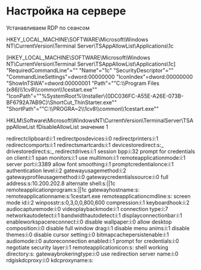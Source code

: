 # Настройка на сервере

Устанавливаем RDP по сеансом

<!-- Идем в реестр и создаем раздел 1С -->

HKEY_LOCAL_MACHINE\SOFTWARE\Microsoft\Windows NT\CurrentVersion\Terminal Server\TSAppAllowList\Applications\1c

<!-- Вносим записи -->

[HKEY_LOCAL_MACHINE\SOFTWARE\Microsoft\Windows NT\CurrentVersion\Terminal Server\TSAppAllowList\Applications\1c]
"RequiredCommandLine"=""
"Name"="1c"
"SecurityDescriptor"=""
"CommandLineSettings"=dword:00000000
"IconIndex"=dword:00000000
"ShowInTSWA"=dword:00000001
"Path"="\"C:\\\\Program Files (x86)\\\\1cv8\\\\common\\\\1cestart.exe\""
"IconPath"="\"%SystemRoot%\\Installer\\{0DC036FC-A55E-A26E-073B-BF6792A7AB9C}\\ShortCut_ThinStarter.exe\""
"ShortPath"="\"C:\\\\PROGRA~2\\\\1cv8\\\\common\\\\1cestart.exe\""

<!-- Изменяем параметр -->

HKLM\Software\Microsoft\WindowsNT\CurrentVersion\TerminalServer\TSAppAllowList
fDisableAllowList значение 1

<!-- Идем на ПК с которого подключаемся и создаем RDP соединение. Настройки из блокнота редактируем. -->

redirectclipboard:i:1
redirectposdevices:i:0
redirectprinters:i:1
redirectcomports:i:1
redirectsmartcards:i:1
devicestoredirect:s:_
drivestoredirect:s:_
redirectdrives:i:1
session bpp:i:32
prompt for credentials on client:i:1
span monitors:i:1
use multimon:i:1
remoteapplicationmode:i:1
server port:i:3389
allow font smoothing:i:1
promptcredentialonce:i:1
authentication level:i:2
gatewayusagemethod:i:2
gatewayprofileusagemethod:i:0
gatewaycredentialssource:i:0
full address:s:10.200.202.8
alternate shell:s:||1c
remoteapplicationprogram:s:||1c
gatewayhostname:s:
remoteapplicationname:s:1cestart.exe
remoteapplicationcmdline:s:
screen mode id:i:2
winposstr:s:0,3,0,0,800,600
compression:i:1
keyboardhook:i:2
audiocapturemode:i:0
videoplaybackmode:i:1
connection type:i:7
networkautodetect:i:1
bandwidthautodetect:i:1
displayconnectionbar:i:1
enableworkspacereconnect:i:0
disable wallpaper:i:0
allow desktop composition:i:0
disable full window drag:i:1
disable menu anims:i:1
disable themes:i:0
disable cursor setting:i:0
bitmapcachepersistenable:i:1
audiomode:i:0
autoreconnection enabled:i:1
prompt for credentials:i:0
negotiate security layer:i:1
remoteapplicationicon:s:
shell working directory:s:
gatewaybrokeringtype:i:0
use redirection server name:i:0
rdgiskdcproxy:i:0
kdcproxyname:s:
